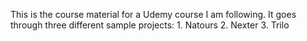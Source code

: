 This is the course material for a Udemy course I am following.
It goes through three different sample projects:
    1. Natours
    2. Nexter
    3. Trilo